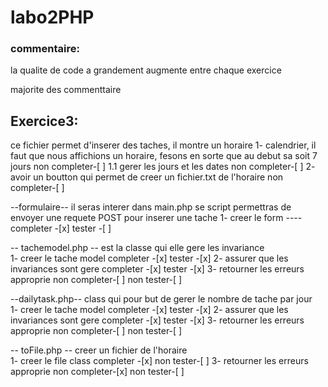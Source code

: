# labo2PHP
### commentaire:
la qualite de code a grandement augmente entre chaque exercice

majorite des commenttaire 

## Exercice3:
ce fichier permet d'inserer des taches, il montre un horaire
1- calendrier, il faut que nous affichions un horaire, fesons en sorte que au debut sa soit 7 jours      non completer-[ ] 
  1.1 gerer les jours et les dates                                                                       non completer-[ ] 
2- avoir un boutton qui permet de creer un fichier.txt de l'horaire                                      non completer-[ ] 

--formulaire--
il seras interer dans main.php se script permettras de envoyer une requete POST pour inserer une tache 
1- creer le form ----                                                                                    completer    -[x]    tester    -[ ]

-- tachemodel.php -- 
est la classe qui elle gere les invariance                                                            
1- creer le tache model                                                                                  completer    -[x]    tester    -[x] 
2- assurer que les invariances sont gere                                                                 completer    -[x]    tester    -[x] 
3- retourner les erreurs approprie                                                                       non completer-[ ]    non tester-[ ] 


--dailytask.php--
class qui pour but de gerer le nombre de tache par jour                                                  
1- creer le tache model                                                                                  completer    -[x]    tester     -[x] 
2- assurer que les invariances sont gere                                                                 completer    -[x]    tester     -[x] 
3- retourner les erreurs approprie                                                                       non completer-[ ]     non tester-[ ] 

-- toFile.php --
creer un fichier de l'horaire                                                                             
1- creer le file class                                                                                   completer    -[x]   non tester-[ ] 
3- retourner les erreurs approprie                                                                       non completer-[x]   non tester-[ ] 
